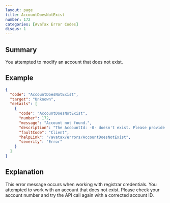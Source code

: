 ```yaml
---
layout: page
title: AccountDoesNotExist
number: 172
categories: [AvaTax Error Codes]
disqus: 1
---
```


## Summary

You attempted to modify an account that does not exist.

## Example

```json
{
  "code": "AccountDoesNotExist",
  "target": "Unknown",
  "details": [
    {
      "code": "AccountDoesNotExist",
      "number": 172,
      "message": "Account not found.",
      "description": "The AccountId: -0- doesn't exist. Please provide an account that exists.",
      "faultCode": "Client",
      "helpLink": "/avatax/errors/AccountDoesNotExist",
      "severity": "Error"
    }
  ]
}
```

## Explanation

This error message occurs when working with registrar credentials.  You attempted to work with an account that does not exist.  Please check your account number and try the API call again with a corrected account ID.
